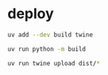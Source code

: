 # deploy

```bash
uv add --dev build twine
```

```bash
uv run python -m build
```

```bash
uv run twine upload dist/*
```
